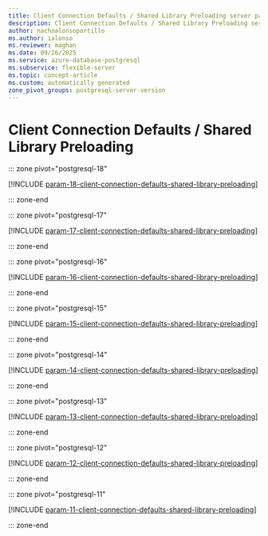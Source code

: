 ```yaml
---
title: Client Connection Defaults / Shared Library Preloading server parameters
description: Client Connection Defaults / Shared Library Preloading server parameters for Azure Database for PostgreSQL flexible server.
author: nachoalonsoportillo
ms.author: ialonso
ms.reviewer: maghan
ms.date: 09/26/2025
ms.service: azure-database-postgresql
ms.subservice: flexible-server
ms.topic: concept-article
ms.custom: automatically generated
zone_pivot_groups: postgresql-server-version
---
```

# Client Connection Defaults / Shared Library Preloading


::: zone pivot="postgresql-18"

[!INCLUDE [param-18-client-connection-defaults-shared-library-preloading](./includes/param-18-client-connection-defaults-shared-library-preloading.md)]

::: zone-end


::: zone pivot="postgresql-17"

[!INCLUDE [param-17-client-connection-defaults-shared-library-preloading](./includes/param-17-client-connection-defaults-shared-library-preloading.md)]

::: zone-end


::: zone pivot="postgresql-16"

[!INCLUDE [param-16-client-connection-defaults-shared-library-preloading](./includes/param-16-client-connection-defaults-shared-library-preloading.md)]

::: zone-end


::: zone pivot="postgresql-15"

[!INCLUDE [param-15-client-connection-defaults-shared-library-preloading](./includes/param-15-client-connection-defaults-shared-library-preloading.md)]

::: zone-end


::: zone pivot="postgresql-14"

[!INCLUDE [param-14-client-connection-defaults-shared-library-preloading](./includes/param-14-client-connection-defaults-shared-library-preloading.md)]

::: zone-end


::: zone pivot="postgresql-13"

[!INCLUDE [param-13-client-connection-defaults-shared-library-preloading](./includes/param-13-client-connection-defaults-shared-library-preloading.md)]

::: zone-end


::: zone pivot="postgresql-12"

[!INCLUDE [param-12-client-connection-defaults-shared-library-preloading](./includes/param-12-client-connection-defaults-shared-library-preloading.md)]

::: zone-end


::: zone pivot="postgresql-11"

[!INCLUDE [param-11-client-connection-defaults-shared-library-preloading](./includes/param-11-client-connection-defaults-shared-library-preloading.md)]

::: zone-end


